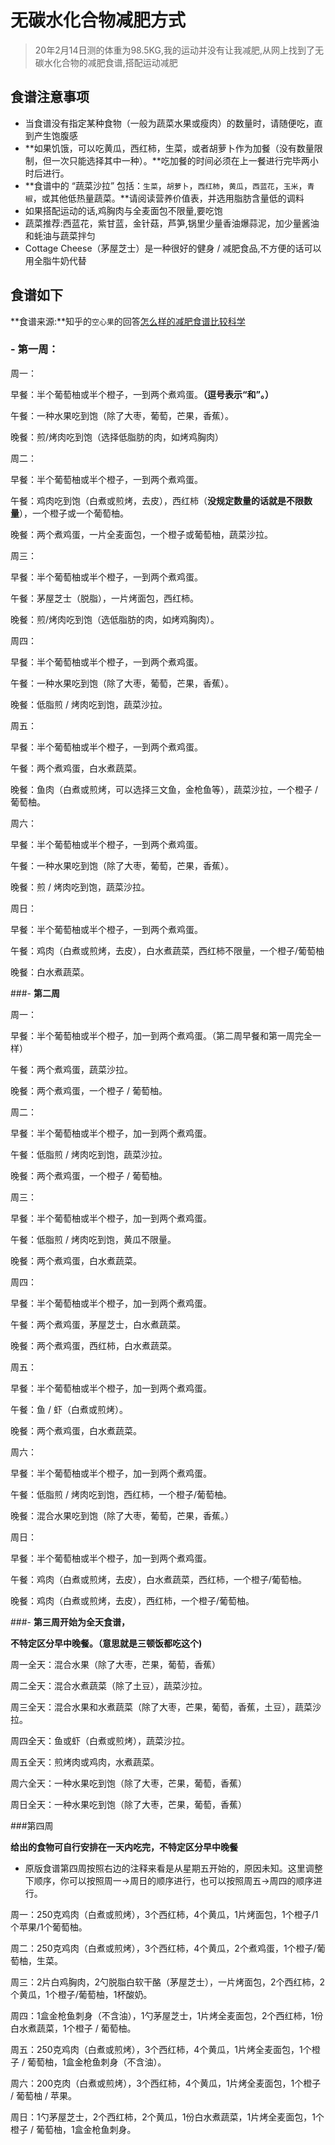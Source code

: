#  无碳水化合物减肥方式

> 20年2月14日测的体重为98.5KG,我的运动并没有让我减肥,从网上找到了无碳水化合物的减肥食谱,搭配运动减肥

## 食谱注意事项

* 当食谱没有指定某种食物（一般为蔬菜水果或瘦肉）的数量时，请随便吃，直到产生饱腹感
* **如果饥饿，可以吃黄瓜，西红柿，生菜，或者胡萝卜作为加餐（没有数量限制，但一次只能选择其中一种）。**吃加餐的时间必须在上一餐进行完毕两小时后进行。
* **食谱中的 “蔬菜沙拉” 包括：`生菜`，`胡萝卜`，`西红柿`，`黄瓜`，`西蓝花`，`玉米`，`青椒`，或其他低热量蔬菜。**请阅读营养价值表，并选用脂肪含量低的调料
* 如果搭配运动的话,鸡胸肉与全麦面包不限量,要吃饱
* 蔬菜推荐:西蓝花，紫甘蓝，金针菇，芦笋,锅里少量香油爆蒜泥，加少量酱油和蚝油与蔬菜拌匀
*  Cottage Cheese（茅屋芝士）是一种很好的健身 / 减肥食品,不方便的话可以用全脂牛奶代替

## 食谱如下

**食谱来源:**知乎的`空心果`的回答[怎么样的减肥食谱比较科学](https://www.zhihu.com/question/19907598/answer/165459340)

### - **第一周：**

周一：

早餐：半个葡萄柚或半个橙子，一到两个煮鸡蛋。**（逗号表示“和”。）**

午餐：一种水果吃到饱（除了大枣，葡萄，芒果，香蕉）。

晚餐：煎/烤肉吃到饱（选择低脂肪的肉，如烤鸡胸肉）

周二：

早餐：半个葡萄柚或半个橙子，一到两个煮鸡蛋。

午餐：鸡肉吃到饱（白煮或煎烤，去皮），西红柿（**没规定数量的话就是不限数量**），一个橙子或一个葡萄柚。

晚餐：两个煮鸡蛋，一片全麦面包，一个橙子或葡萄柚，蔬菜沙拉。

周三：

早餐：半个葡萄柚或半个橙子，一到两个煮鸡蛋。

午餐：茅屋芝士（脱脂），一片烤面包，西红柿。

晚餐：煎/烤肉吃到饱（选低脂肪的肉，如烤鸡胸肉）。

周四：

早餐：半个葡萄柚或半个橙子，一到两个煮鸡蛋。

午餐：一种水果吃到饱（除了大枣，葡萄，芒果，香蕉）。

晚餐：低脂煎 / 烤肉吃到饱，蔬菜沙拉。

周五：

早餐：半个葡萄柚或半个橙子，一到两个煮鸡蛋。

午餐：两个煮鸡蛋，白水煮蔬菜。

晚餐：鱼肉（白煮或煎烤，可以选择三文鱼，金枪鱼等），蔬菜沙拉，一个橙子 / 葡萄柚。

周六：

早餐：半个葡萄柚或半个橙子，一到两个煮鸡蛋。

午餐：一种水果吃到饱（除了大枣，葡萄，芒果，香蕉）。

晚餐：煎 / 烤肉吃到饱，蔬菜沙拉。

周日：

早餐：半个葡萄柚或半个橙子，一到两个煮鸡蛋。

午餐：鸡肉（白煮或煎烤，去皮），白水煮蔬菜，西红柿不限量，一个橙子/葡萄柚

晚餐：白水煮蔬菜。

###- **第二周**

周一：

早餐：半个葡萄柚或半个橙子，加一到两个煮鸡蛋。（第二周早餐和第一周完全一样）

午餐：两个煮鸡蛋，蔬菜沙拉。

晚餐：两个煮鸡蛋，一个橙子 / 葡萄柚。

周二：

早餐：半个葡萄柚或半个橙子，加一到两个煮鸡蛋。

午餐：低脂煎 / 烤肉吃到饱，蔬菜沙拉。

晚餐：两个煮鸡蛋，一个橙子 / 葡萄柚。

周三：

早餐：半个葡萄柚或半个橙子，加一到两个煮鸡蛋。

午餐：低脂煎 / 烤肉吃到饱，黄瓜不限量。

晚餐：两个煮鸡蛋，白水煮蔬菜。

周四：

早餐：半个葡萄柚或半个橙子，加一到两个煮鸡蛋。

午餐：两个煮鸡蛋，茅屋芝士，白水煮蔬菜。

晚餐：两个煮鸡蛋，西红柿，白水煮蔬菜。

周五：

早餐：半个葡萄柚或半个橙子，加一到两个煮鸡蛋。

午餐：鱼 / 虾（白煮或煎烤）。

晚餐：两个煮鸡蛋，白水煮蔬菜。

周六：

早餐：半个葡萄柚或半个橙子，加一到两个煮鸡蛋。

午餐：低脂煎 / 烤肉吃到饱，西红柿，一个橙子/葡萄柚。

晚餐：混合水果吃到饱（除了大枣，葡萄，芒果，香蕉。）

周日：

早餐：半个葡萄柚或半个橙子，加一到两个煮鸡蛋。

午餐：鸡肉（白煮或煎烤，去皮），白水煮蔬菜，西红柿，一个橙子/葡萄柚。

晚餐：鸡肉（白煮或煎烤，去皮），西红柿，一个橙子/葡萄柚。

###- **第三周开始为全天食谱，**

**不特定区分早中晚餐。（意思就是三顿饭都吃这个)**

周一全天：混合水果（除了大枣，芒果，葡萄，香蕉）

周二全天：混合水煮蔬菜（除了土豆），蔬菜沙拉。

周三全天：混合水果和水煮蔬菜（除了大枣，芒果，葡萄，香蕉，土豆），蔬菜沙拉。

周四全天：鱼或虾（白煮或煎烤），蔬菜沙拉。

周五全天：煎烤肉或鸡肉，水煮蔬菜。

周六全天：一种水果吃到饱（除了大枣，芒果，葡萄，香蕉）

周日全天：一种水果吃到饱（除了大枣，芒果，葡萄，香蕉）

###第四周

**给出的食物可自行安排在一天内吃完，不特定区分早中晚餐**

- 原版食谱第四周按照右边的注释来看是从星期五开始的，原因未知。这里调整下顺序，你可以按照周一→周日的顺序进行，也可以按照周五→周四的顺序进行。

周一：250克鸡肉（白煮或煎烤），3个西红柿，4个黄瓜，1片烤面包，1个橙子/1个苹果/1个葡萄柚。

周二：250克鸡肉（白煮或煎烤），3个西红柿，4个黄瓜，2个煮鸡蛋，1个橙子/葡萄柚，生菜。

周三：2片白鸡胸肉，2勺脱脂白软干酪（茅屋芝士），一片烤面包，2个西红柿，2个黄瓜，1个橙子/葡萄柚，1杯酸奶。

周四：1盒金枪鱼刺身（不含油），1勺茅屋芝士，1片烤全麦面包，2个西红柿，1份白水煮蔬菜，1个橙子 / 葡萄柚。

周五：250克鸡肉（白煮或煎烤），3个西红柿，4个黄瓜，1片烤全麦面包，1个橙子 / 葡萄柚，1盒金枪鱼刺身（不含油）。

周六：200克肉（白煮或煎烤），3个西红柿，4个黄瓜，1片烤全麦面包，1个橙子 / 葡萄柚 / 苹果。

周日：1勺茅屋芝士，2个西红柿，2个黄瓜，1份白水煮蔬菜，1片烤全麦面包，1个橙子 / 葡萄柚，1盒金枪鱼刺身。